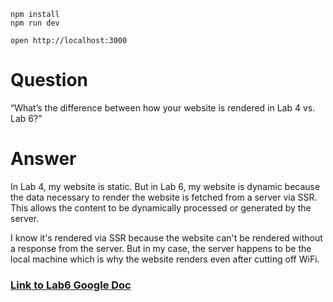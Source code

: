 ```
npm install
npm run dev
```

```
open http://localhost:3000
```
# Question
“What’s the difference between how your website is rendered in Lab 4 vs. Lab 6?”
# Answer
In Lab 4, my website is static. But in Lab 6, my website is dynamic because the data necessary to render the website is fetched from a server via SSR. This allows the content to be dynamically processed or generated by the server.

I know it's rendered via SSR because the website can't be rendered without a response from the server. But in my case, the server happens to be the local machine which is why the website renders even after cutting off WiFi.

### [Link to Lab6 Google Doc](https://docs.google.com/document/d/1mectHHvDxRrFugB11E_lfIK7u5lKxlhta-FuXewc9Kk/edit?usp=sharing)